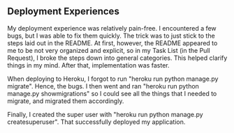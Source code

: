## Deployment Experiences

My deployment experience was relatively pain-free. I encountered a few bugs, but I was able to fix them quickly. The trick was to just stick to the steps laid out in the README. At first, however, the README appeared to me to be not very organized and explicit, so in my Task List (in the Pull Request), I broke the steps down into general categories. This helped clarify things in my mind. After that, implementation was faster.

When deploying to Heroku, I forgot to run "heroku run python manage.py migrate". Hence, the bugs. I then went and ran "heroku run python manage.py showmigrations" so I could see all the things that I needed to migrate, and migrated them accordingly.

Finally, I created the super user with "heroku run python manage.py createsuperuser". That successfully deployed my application.